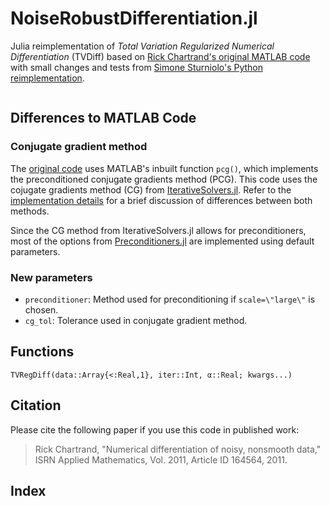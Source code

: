 # NoiseRobustDifferentiation.jl

Julia reimplementation of *Total Variation Regularized Numerical Differentiation* (TVDiff) based on [Rick Chartrand's original MATLAB code](https://sites.google.com/site/dnartrahckcir/home/tvdiff-code) with small changes and tests from [Simone Sturniolo's Python reimplementation](https://github.com/stur86/tvregdiff).

```@contents
```

## Differences to MATLAB Code
### Conjugate gradient method
The [original code](https://sites.google.com/site/dnartrahckcir/home/tvdiff-code) uses MATLAB's inbuilt function `pcg()`, which implements the preconditioned conjugate gradients method (PCG). This code uses the cojugate gradients method (CG) from [IterativeSolvers.jl](https://github.com/JuliaMath/IterativeSolvers.jl). Refer to the [implementation details](https://juliamath.github.io/IterativeSolvers.jl/dev/linear_systems/cg/#Implementation-details-1) for a brief discussion of differences between both methods.

Since the CG method from IterativeSolvers.jl allows for preconditioners, most of the options from [Preconditioners.jl](https://github.com/mohamed82008/Preconditioners.jl) are implemented using default parameters.

### New parameters
- `preconditioner`: Method used for preconditioning if `scale=\"large\"` is chosen.
- `cg_tol`: Tolerance used in conjugate gradient method.

## Functions
```@docs
TVRegDiff(data::Array{<:Real,1}, iter::Int, α::Real; kwargs...)
```

## Citation
Please cite the following paper if you use this code in published work:
> Rick Chartrand, "Numerical differentiation of noisy, nonsmooth data," ISRN Applied Mathematics, Vol. 2011, Article ID 164564, 2011. 

## Index 

```@index
```